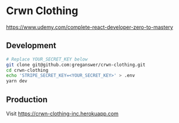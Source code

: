 # Crwn Clothing

https://www.udemy.com/complete-react-developer-zero-to-mastery

## Development

```bash
# Replace YOUR_SECRET_KEY below
git clone git@github.com:greganswer/crwn-clothing.git
cd crwn-clothing
echo 'STRIPE_SECRET_KEY=<YOUR_SECRET_KEY>' > .env
yarn dev
```

## Production

Visit https://crwn-clothing-inc.herokuapp.com
